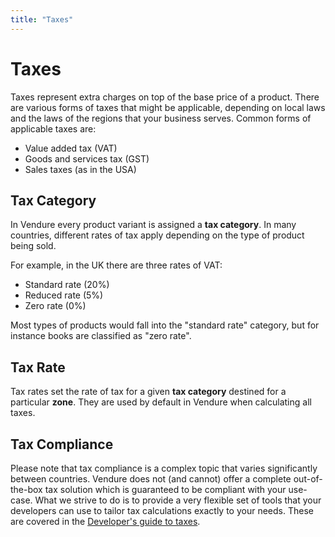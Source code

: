 ```yaml
---
title: "Taxes"
---
```


# Taxes

Taxes represent extra charges on top of the base price of a product. There are various forms of taxes that might be applicable, depending on local laws and the laws of the regions that your business serves. Common forms of applicable taxes are:

* Value added tax (VAT)
* Goods and services tax (GST)  
* Sales taxes (as in the USA)


## Tax Category

In Vendure every product variant is assigned a **tax category**. In many countries, different rates of tax apply depending on the type of product being sold.

For example, in the UK there are three rates of VAT:

* Standard rate (20%)
* Reduced rate (5%)
* Zero rate (0%)

Most types of products would fall into the "standard rate" category, but for instance books are classified as "zero rate".

## Tax Rate

Tax rates set the rate of tax for a given **tax category** destined for a particular **zone**. They are used by default in Vendure when calculating all taxes.

## Tax Compliance

Please note that tax compliance is a complex topic that varies significantly between countries. Vendure does not (and cannot) offer a complete out-of-the-box tax solution which is guaranteed to be compliant with your use-case. What we strive to do is to provide a very flexible set of tools that your developers can use to tailor tax calculations exactly to your needs. These are covered in the [Developer's guide to taxes](/guides/core-concepts/taxes/). 

